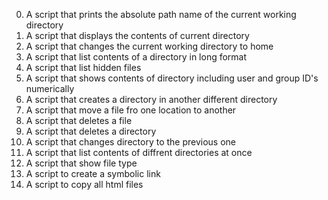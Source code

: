 0. A script that prints the absolute path name of the current working directory
1. A script that displays the contents of current directory
2. A script that changes the current working directory to home
3. A script that list contents of a directory in long format
4. A script that list hidden files
5. A script that shows contents of directory including user and group ID's numerically
6. A script that creates a directory in another different directory
7. A script that move a file fro one location to another
8. A script that deletes a file
9. A script that deletes a directory
10. A script that changes directory to the previous one
11. A script that list contents of diffrent directories at once
12. A script that show file type
13. A script to create a symbolic link
14. A script to copy all html files 
